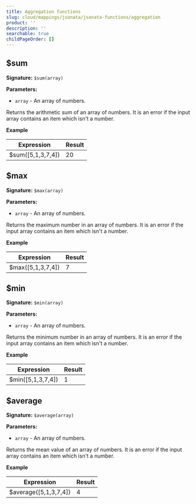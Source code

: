 ```yaml
---
title: Aggregation functions
slug: cloud/mappings/jsonata/jsonata-functions/aggregation
product: ''
description: ''
searchable: true
childPageOrder: []
---
```

## $sum

**Signature:** `$sum(array)`

**Parameters:**

*   `array` - An array of numbers.

Returns the arithmetic sum of an array of numbers.  It is an error if the input array contains an item which isn't a number.

**Example**

| Expression        | Result |
|-------------------|--------|
| $sum(\[5,1,3,7,4]) | 20     |

## $max

**Signature:** `$max(array)`

**Parameters:**

*   `array` - An array of numbers.

Returns the maximum number in an array of numbers.  It is an error if the input array contains an item which isn't a number.

**Example**

| Expression        | Result |
|-------------------|--------|
| $max(\[5,1,3,7,4]) | 7      |

## $min

**Signature:** `$min(array)`

**Parameters:**

*   `array` - An array of numbers.

Returns the minimum number in an array of numbers.  It is an error if the input array contains an item which isn't a number.

**Example**

| Expression        | Result |
|-------------------|--------|
| $min(\[5,1,3,7,4]) | 1      |

## $average

**Signature:** `$average(array)`

**Parameters:**

*   `array` - An array of numbers.

Returns the mean value of an array of numbers.  It is an error if the input array contains an item which isn't a number.

**Example**

| Expression            | Result |
|-----------------------|--------|
| $average(\[5,1,3,7,4]) | 4      |
